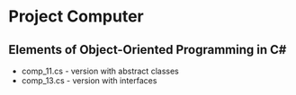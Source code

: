 # Project Computer
## Elements of Object-Oriented Programming in C#

* comp_11.cs - version with abstract classes
* comp_13.cs - version with interfaces
